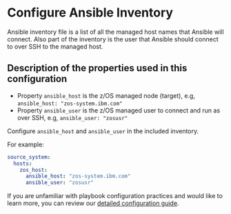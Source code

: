 # Configure Ansible Inventory
Ansible inventory file is a list of all the managed host names that Ansible
will connect. Also part of the inventory is the user that Ansible should
connect to over SSH to the managed host.

## Description of the properties used in this configuration
* Property `ansible_host` is the z/OS managed node (target), e.g, `ansible_host: "zos-system.ibm.com"`
* Property `ansible_user` is the z/OS managed user to connect and run as over SSH,  e.g, `ansible_user: "zosusr"`

Configure `ansible_host` and `ansible_user` in the included inventory.

For example:

```yaml
source_system:
  hosts:
    zos_host:
      ansible_host: "zos-system.ibm.com"
      ansible_user: "zosusr"
```

If you are unfamiliar with playbook configuration practices and would like to
learn more, you can review our [detailed configuration guide](configuration_guide.md).